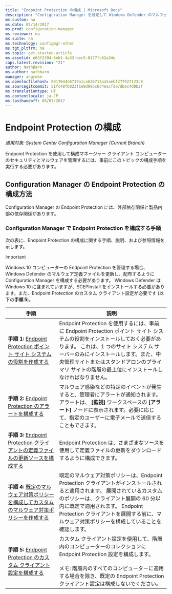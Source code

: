 ```yaml
---
title: "Endpoint Protection の構成 | Microsoft Docs"
description: "Configuration Manager を設定して Windows Defender のマルウェア定義を更新および配布する方法について説明します。"
ms.custom: na
ms.date: 02/14/2017
ms.prod: configuration-manager
ms.reviewer: na
ms.suite: na
ms.technology: configmgr-other
ms.tgt_pltfrm: na
ms.topic: get-started-article
ms.assetid: e63f2394-6eb1-4a33-bec5-8377fc62a34e
caps.latest.revision: "21"
author: NathBarn
ms.author: nathbarn
manager: angrobe
ms.openlocfilehash: 6917644d6719a1ca636713aa5aebf277927123c8
ms.sourcegitcommit: 51fc48fb023f1e8d995c6c4eacfda7dbec4d0b2f
ms.translationtype: HT
ms.contentlocale: ja-JP
ms.lasthandoff: 08/07/2017
---
```

# <a name="configure-endpoint-protection"></a>Endpoint Protection の構成

*適用対象: System Center Configuration Manager (Current Branch)*

Endpoint Protection を使用して構成マネージャー クライアント コンピューターのセキュリティとマルウェアを管理するには、事前にこのトピックの構成手順を実行する必要があります。  

## <a name="how-to-configure-endpoint-protection-in-configuration-manager"></a>Configuration Manager の Endpoint Protection の構成方法  
 Configuration Manager の Endpoint Protection には、外部依存関係と製品内部の依存関係があります。  

### <a name="steps-to-configure-endpoint-protection-in-configuration-manager"></a>Configuration Manager で Endpoint Protection を構成する手順  
 次の表に、Endpoint Protection の構成に関する手順、説明、および参照情報を示します。  

> [!IMPORTANT]  
>  Windows 10 コンピューターの Endpoint Protection を管理する場合、Windows Defender のマルウェア定義ファイルを更新し、配布するように Configuration Manager を構成する必要があります。 Windows Defender は Windows 10 に含まれていますが、SCEPInstall をインストールする必要があります。また、Endpoint Protection のカスタム クライアント設定が必要です (以下の**手順 5**)。  

|手順|説明|  
|-----------|-------------|  
|**手順 1:** [Endpoint Protection ポイント サイト システムの役割を作成する](endpoint-protection-site-role.md)|Endpoint Protection を使用するには、事前に Endpoint Protection ポイント サイト システムの役割をインストールしておく必要があります。 これは、1 つのサイト システム サーバーのみにインストールします。また、中央管理サイトまたはスタンドアロンのプライマリ サイトの階層の最上位にインストールしなければなりません。 |  
|**手順 2:** [Endpoint Protection のアラートを構成する](endpoint-configure-alerts.md)|マルウェア感染などの特定のイベントが発生すると、管理者にアラートが通知されます。 アラートは、 **[監視]** ワークスペースの **[アラート]** ノードに表示されます。必要に応じて、指定のユーザーに電子メールで送信することもできます。 |  
|**手順 3:** [Endpoint Protection クライアントの定義ファイルの更新ソースを構成する](endpoint-definition-updates.md)|Endpoint Protection は、さまざまなソースを使用して定義ファイルの更新をダウンロードするように構成できます。 |  
|**手順 4:** [既定のマルウェア対策ポリシーを構成してカスタムのマルウェア対策ポリシーを作成する](endpoint-antimalware-policies.md)|既定のマルウェア対策ポリシーは、Endpoint Protection クライアントがインストールされると適用されます。 展開されているカスタムのポリシーは、クライアント展開の 60 分以内に既定で適用されます。 Endpoint Protection クライアントを展開する前に、マルウェア対策ポリシーを構成していることを確認します。 |  
|**手順 5:** [Endpoint Protection のカスタム クライアント設定を構成する](endpoint-protection-configure-client.md)|カスタム クライアント設定を使用して、階層内のコンピューターのコレクションに Endpoint Protection 設定を構成します。<br /><br /> メモ: 階層内のすべてのコンピューターに適用する場合を除き、既定の Endpoint Protection クライアント設定は構成しないでください。 |  
